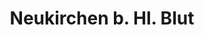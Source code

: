 ---
title: Neukirchen b. Hl. Blut
url: /neukirchen-b-hl-blut/
latitude: 49.262
longitude: 12.968
---